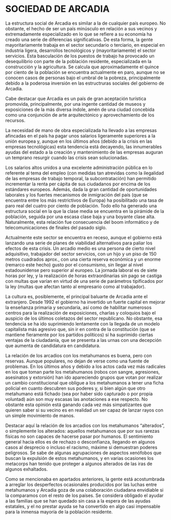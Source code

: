# SOCIEDAD DE ARCADIA

La estructura social de Arcadia es similar a la de cualquier país europeo. No obstante, el hecho de ser un país minúsculo en relación a sus vecinos y extremadamente especializado en lo que se refiere a su economía ha creado una serie de diferencias significativas. De esta forma, la gente mayoritariamente trabaja en el sector secundario o terciario, en especial en industria ligera,
desarrollos tecnológicos y (mayoritariamente) el sector servicios. Esta basculación de los puestos de  trabajo ha provocado un desequilibrio con parte de la población residente, especializada en la construcción y la agricultura. Se calcula que aproximadamente el quince por ciento de la población se encuentra actualmente en paro, aunque no se conocen casos de personas bajo el umbral
de la pobreza, principalmente debido a la poderosa inversión en las estructruras sociales del gobierno de Arcadia.

Cabe destacar que Arcadia es un país de gran aceptación turística promovida, principalmente, por una ingente cantidad de museos y exposiciones de la más diversa índole, amén de una ciudad concebida como una conjunción de arte arquitectónico y aprovechamiento de los recursos.

La necesidad de mano de obra especializada ha llevado a las empresas afincadas en el país ha pagar unos salarios ligeramente superiores a la unión europea y, aunque en los últimos años (debido a la crisis en las empresas tecnológicas) esta tendencia está decayendo, las innumerables ayudas del estado a la creación y mantenimiento de las empresas auguran un temprano resurgir
cuando las crisis sean solucionadas.

Los salarios altos unidos a una excelente administración pública en lo referente al tema del empleo (con medidas tan atrevidas como la ilegalidad de las empresas de trabajo temporal, la subcontratación) han permitido incrementar la renta per cápita de sus ciudadanos por encima de los estándares europeos. Además, dada la gran cantidad de oportunidades laborales y los fuertes
mecanismos de inmigración del país (que se encuentra entre los más restrictivos de Europa) ha posibilitado una tasa de paro real del cuatro por ciento de población. Todo ello ha generado una estructura social en la que la clase media se encuentra en la pirámide de la población, seguida por una escasa clase baja y una boyante clase alta. Naturalmente, esta relación fue consecuencia del
boom informático y de telecomunicaciones de finales del pasado siglo. 

Actualmente este sector se encuentra en receso, aunque el gobierno está lanzando una serie de planes de viabilidad alternativos para paliar los efectos de esta crisis. Un arcadio medio es una persona de cierto nivel adquisitivo, trabajador del sector servicios, con un hijo y un piso de 150 metros cuadrados aprox., con una cierta reserva económica y un enorme (remarco este hecho) gusto por el consumismo, sin llegar al nivel estadounidense pero superior al europeo. La
jornada laboral es de siete horas por ley, y la realización de horas extraordinarias sin pago se castiga con multas que varían en virtud de una serie de parámetros tipificados por la ley (multas que afectan tanto al empresario como al trabajador).

La cultura es, posiblemente, el principal baluarte de Arcadia ante el extranjero. Desde 1992 el gobierno ha invertido un fuerte capital en mejorar la enseñanza primaria y secundaria, así como de habilitar numerosos centros para la realización de exposiciones, charlas y coloquios bajo el auspicio de los últimos coletazos del sector republicano. No obstante, esa tendencia se ha ido suprimiendo lentamente con la llegada de un modelo capitalista más agresivo que, sin ir en contra de la constitución (que se mantiene fieramente por los partidos políticos) sí ha suprimido ciertas ventajas de la ciudadanía, que se presenta a las urnas con una decepción que aumenta de candidatura en candidatura.

La relación de los arcadios con los metahumanos es buena, pero con reservas. Aunque populares, no dejan de verse como una fuente de problemas. En los últimos años y debido a los actos cada vez más radicales en los que toman parte los metahumanos (robos con sangre, agresiones, asesinatos y extorsión) han ido apareciendo grupos que votan por realizar un cambio constitucional que obligue a los metahumanos a tener una ficha policial en cuanto descubren sus poderes y, si bien algún que otro metahumano está fichado (sea por haber sido capturado o por propia voluntad) aún son muy escasas las anotaciones a ese respecto. No obstante esta opinión está ganando cada vez más simpatizantes que quieren saber si su vecino es en realidad un ser capaz de lanzar rayos con un simple movimiento de manos.

Destacar aquí la relación de los arcadios con los metahumanos “alterados”, o simplemente los alterados: aquellos metahumanos que por sus rarezas físicas no son capaces de hacerse pasar por humanos. El sentimiento general hacia ellos es de rechazo o desconfianza, llegando en algunos casos al desprecio o incluso el racismo, máxime si demuestran poderes peligrosos. Se sabe de
algunas agrupaciones de aspectos xenófobos que buscan la expulsión de estos metahumanos, y en varias ocasiones los metacorps han tenido que proteger a algunos alterados de las iras de algunos exhaltados.

Como se mencionaba en apartados anteriores, la gente está acostumbrada a arreglar los desperfectos ocasionales producidos por las luchas entre metahumanos y Arcadia goza de una colaboración ciudadana envidiable si la comparamos con el resto de los países. Se considera obligado el ayudar a las familias que se han quedado sin casa a la espera de las ayudas estatales, y el no prestar ayuda se ha convertido en algo casi impensable para la inmensa mayoría de
la población residente.